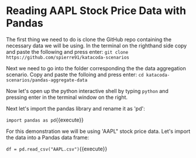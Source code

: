 # Reading AAPL Stock Price Data with Pandas
The first thing we need to do is clone the GitHub repo containing the necessary data we will be using. In the terminal on the righthand side copy and paste the following and press enter:
`git clone https://github.com/spierre91/katacoda-scenarios`

Next we need to go into the folder corresponding the the data aggregation scenario. Copy and paste the folloing and press enter:
`cd katacoda-scenarios/pandas-aggregate-data`

Now let's open up the python interactive shell by typing `python` and pressing enter in the terminal window on the right.

Next let's import the pandas library and rename it as 'pd':

`import pandas as pd`{{execute}}

For this demonstration we will be using 'AAPL" stock price data. Let's import the data into a Pandas data frame:

`df = pd.read_csv("AAPL.csv")`{{execute}}
